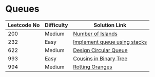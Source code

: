 # Queues

| Leetcode No | Difficulty | Solution Link                                                                                                                |
| ----------- | ---------- | ---------------------------------------------------------------------------------------------------------------------------- |
| 200         | Medium     | [Number of Islands](../difficulty-based-problem-index/leetcode-medium/leetcode-200-number-of-islands.md)                     |
| 232         | Easy       | [Implement queue using stacks](../difficulty-based-problem-index/leetcode-easy/leetcode-232-implement-queue-using-stacks.md) |
| 622         | Medium     | [Design Circular Queue](../difficulty-based-problem-index/leetcode-medium/leetcode-622-design-circular-queue.md)             |
| 993         | Easy       | [Cousins in Binary Tree](../difficulty-based-problem-index/leetcode-easy/leetcode-993-cousins-in-binary-tree.md)             |
| 994         | Medium     | [Rotting Oranges](../difficulty-based-problem-index/leetcode-medium/leetcode-994-rotting-oranges.md)                         |
